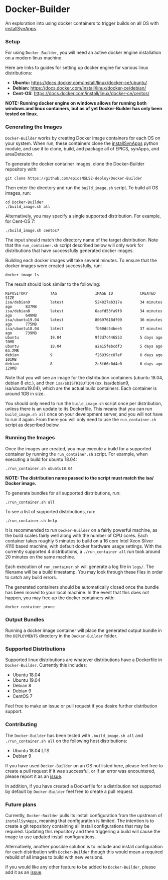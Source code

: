 # Docker-Builder

An exploration into using docker containers to trigger builds on all OS with [installSynApps](https://github.com/epicsNSLS2-deploy/installSynApps).

### Setup

For using `Docker-Builder`, you will need an active docker engine installation on a modern linux machine.

Here are links to guides for setting up docker engine for various linux distributions:

* **Ubuntu:** https://docs.docker.com/install/linux/docker-ce/ubuntu/
* **Debian:** https://docs.docker.com/install/linux/docker-ce/debian/
* **Cent-OS:** https://docs.docker.com/install/linux/docker-ce/centos/

**NOTE: Running docker engine on windows allows for running both windows and linux containers, but as of yet Docker-Builder has only been tested on linux.**

### Generating the Images

`Docker-Builder` works by creating Docker image containers for each OS on your system. When run, these containers clone the [installSynApps](https://github.com/epicsNSLS2-deploy/installSynApps) python module, and use it to clone, build, and package all of EPICS, synApps, and areaDetector.

To generate the docker container images, clone the Docker-Builder repository with:
```
git clone https://github.com/epicsNSLS2-deploy/Docker-Builder
```
Then enter the directory and run the `build_image.sh` script. To build all OS images, run:
```
cd Docker-Builder
./build_image.sh all
```
Alternatively, you may specify a single supported distribution. For example, for Cent-OS 7:
```
./build_image.sh centos7
```
The input should match the directory name of the target distribution. Note that the `run_container.sh` script described below will only work for distributions that have successfully generated docker images.

Building each docker images will take several minutes. To ensure that the docker images were created successfully, run:
```
docker image ls
```
The result should look similar to the following:
```
REPOSITORY          TAG                 IMAGE ID            CREATED             SIZE
isa/debian9         latest              524827ab317a        34 minutes ago      837MB
isa/debian8         latest              6aefd53fa9f8        34 minutes ago      649MB
isa/ubuntu19.04     latest              80697618df09        36 minutes ago      775MB
isa/ubuntu18.04     latest              fb60dc54bee5        37 minutes ago      739MB
ubuntu              19.04               9f3d7c446553        5 days ago          70MB
ubuntu              18.04               a2a15febcdf3        5 days ago          64.2MB
debian              9                   f26939cc87ef        6 days ago          101MB
debian              8                   2c5f66c0d4e0        6 days ago          129MB
```
Note that you will see an image for the distribution containers (ubuntu 18.04, debian 8 etc.), and then `isa/$DISTRIBUTION` (ex. isa/debian9, isa/ubuntu19.04), which are the actual build containers. Each container is around 1GB in size.

You should only need to run the `build_image.sh` script once per distribution, unless there is an update to its Dockerfile. This means that you can run `build_image.sh all` once on your development server, and you will not have to run it again. From there you will only need to use the `run_container.sh` script as described below.

### Running the Images

Once the images are created, you may execute a build for a supported container by running the `run_container.sh` script. For example, when executing a build for ubuntu 18.04:
```
./run_container.sh ubuntu18.04
```
**NOTE: The distribution name passed to the script must match the isa/ Docker image.**

To generate bundles for all supported distributions, run:
```
./run_container.sh all
```
To see a list of supported distributions, run:
```
./run_container.sh help
```

It is recommended to run `Docker-Builder` on a fairly powerful machine, as the build scales fairly well along with the number of CPU cores. Each container takes roughly 5 minutes to build on a 16 core Intel Xeon Silver 4110 based machine, with default docker hardware usage settings. With the currently supported 4 distributions, a `./run_container all` run took around 20 minutes on the same machine.

Each execution of `run_container.sh` will generate a log file in `logs/`. The filename will be a build timestamp. You may look through these files in order to catch any build errors.

The generated containers should be automatically closed once the bundle has been moved to your local machine. In the event that this does not happen, you may free up the docker containers with:
```
docker container prune
```

### Output Bundles

Running a docker image container will place the generated output bundle in the `DEPLOYMENTS` directory in the `Docker-Builder` folder.

### Supported Distributions

Supported linux distributions are whatever distributions have a Dockerfile in `Docker-Builder`. Currently this includes:

* Ubuntu 18.04
* Ubuntu 19.04
* Debian 8
* Debian 9
* CentOS 7

Feel free to make an issue or pull request if you desire further distribution support.

### Contributing

The `Docker-Builder` has been tested with `.build_image.sh all` and `./run_container.sh all` on the following host distributions:

* Ubuntu 18.04 LTS
* Debian 9

If you have used `Docker-Builder` on an OS not listed here, please feel free to create a pull request if it was successful, or if an error was encountered, please report it as an [issue](https://github.com/epicsNSLS2-deploy/Docker-Builder/issues).

In addition, if you have created a Dockerfile for a distribution not supported by default by `Docker-Builder` feel free to create a pull request.

### Future plans

Currently, `Docker-Builder` pulls its install configuration from the upstream of `installSynApps`, meaning that configuration is limited. The intention is to create a git repository containing all install configurations that may be required. Updating this repository and then triggering a build will cause the image to use updated install configurations.

Alternatively, another possible solution is to include and install configuration for each distribution with `Docker-Builder` though this would mean a required rebuild of all images to build with new versions.

If you would like any other feature to be added to `Docker-Builder`, please add it as an [issue](https://github.com/epicsNSLS2-deploy/Docker-Builder/issues).
